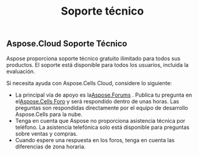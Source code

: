 ﻿---
title: Soporte técnico
second_title: Aspose.Cells Cloud Documen
type: docs
url: /es/technical-support/
description: Aspose.Cells La nube admite Excel para crear, convertir, fusionar, dividir, proteger, operar objetos internos, etc.
weight: 80
kwords: Excel, Office Nube, REST API, Hoja de cálculo, PDF, CSV, Json, Markdwon, Soporte técnico
---
## **Aspose.Cloud Soporte Técnico**
Aspose proporciona soporte técnico gratuito ilimitado para todos sus productos. El soporte está disponible para todos los usuarios, incluida la evaluación.

Si necesita ayuda con Aspose.Cells Cloud, considere lo siguiente:

-  La principal vía de apoyo es la[Aspose.Forums](http://forum.aspose.cloud/) . Publica tu pregunta en el[Aspose.Cells Foro](https://forum.aspose.cloud/c/cells) y será respondido dentro de unas horas. Las preguntas son respondidas directamente por el equipo de desarrollo Aspose.Cells para la nube.
- Tenga en cuenta que Aspose no proporciona asistencia técnica por teléfono. La asistencia telefónica solo está disponible para preguntas sobre ventas y compras.
- Cuando espere una respuesta en los foros, tenga en cuenta las diferencias de zona horaria.


